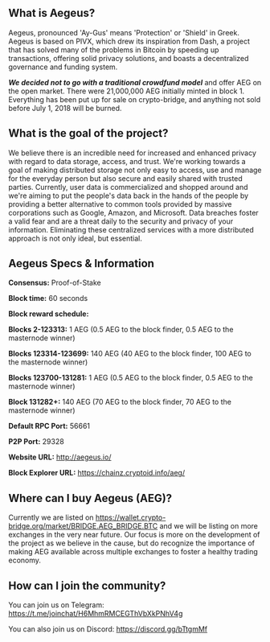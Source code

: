 ## What is Aegeus?

Aegeus, pronounced 'Ay-Gus' means 'Protection' or 'Shield' in Greek. Aegeus is based on PIVX, which drew its inspiration from Dash, a project that has solved many of the problems in Bitcoin by speeding up transactions, offering solid privacy solutions, and boasts a decentralized governance and funding system.

___We decided not to go with a traditional crowdfund model___ and offer AEG on the open market.  There were 21,000,000 AEG initially minted in block 1.  Everything has been put up for sale on crypto-bridge, and anything not sold before July 1, 2018 will be burned.

## What is the goal of the project?

We believe there is an incredible need for increased and enhanced privacy with regard to data storage, access, and trust.  We're working towards a goal of making distributed storage not only easy to access, use and manage for the everyday person but also secure and easily shared with trusted parties.  Currently, user data is commercialized and shopped around and we're aiming to put the people's data back in the hands of the people by providing a better alternative to common tools provided by massive corporations such as Google, Amazon, and Microsoft.  Data breaches foster a valid fear and are a threat daily to the security and privacy of your information.  Eliminating these centralized services with a more distributed approach is not only ideal, but essential.

## Aegeus Specs & Information

**Consensus:** Proof-of-Stake

**Block time:** 60 seconds

**Block reward schedule:**

**Blocks 2-123313:** 1 AEG (0.5 AEG to the block finder, 0.5 AEG to the masternode winner)

**Blocks 123314-123699:** 140 AEG (40 AEG to the block finder, 100 AEG to the masternode winner)

**Blocks 123700-131281:** 1 AEG (0.5 AEG to the block finder, 0.5 AEG to the masternode winner)

**Block 131282+:** 140 AEG (70 AEG to the block finder, 70 AEG to the masternode winner)

**Default RPC Port:** 56661

**P2P Port:** 29328

**Website URL:** http://aegeus.io/

**Block Explorer URL:** https://chainz.cryptoid.info/aeg/

## Where can I buy Aegeus (AEG)?

Currently we are listed on https://wallet.crypto-bridge.org/market/BRIDGE.AEG_BRIDGE.BTC and we will be listing on more exchanges in the very near future.  Our focus is more on the development of the project as we believe in the cause, but do recognize the importance of making AEG available across multiple exchanges to foster a healthy trading economy.

## How can I join the community?

You can join us on Telegram: https://t.me/joinchat/H6MhmRMCEGThVbXkPNhV4g

You can also join us on Discord: https://discord.gg/bTtgmMf
